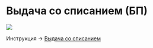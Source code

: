 # Выдача со списанием (БП)

![](<../../../.gitbook/assets/image (954).png>)

Инструкция -> [Выдача со списанием](../untitled/)
